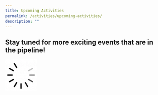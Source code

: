 ```yaml
---
title: Upcoming Activities
permalink: /activities/upcoming-activities/
description: ""
---
```

## Stay tuned for more exciting events that are in the pipeline!

![](/images/1488.gif)